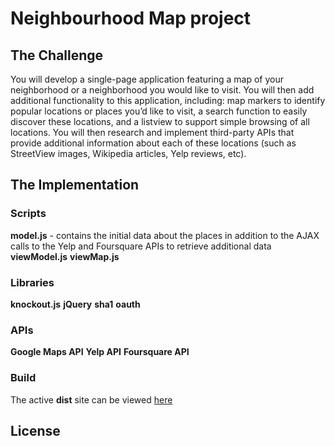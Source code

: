 # Neighbourhood Map project

## The Challenge

You will develop a single-page application featuring a map of your neighborhood or a neighborhood you would like to visit. You will then add additional functionality to this application, including: map markers to identify popular locations or places you’d like to visit, a search function to easily discover these locations, and a listview to support simple browsing of all locations. You will then research and implement third-party APIs that provide additional information about each of these locations (such as StreetView images, Wikipedia articles, Yelp reviews, etc).

## The Implementation

### Scripts

**model.js** - contains the initial data about the places in addition to the AJAX calls to the Yelp and Foursquare APIs to retrieve additional data
**viewModel.js**
**viewMap.js**

### Libraries

**knockout.js**
**jQuery**
**sha1**
**oauth**

### APIs

**Google Maps API**
**Yelp API**
**Foursquare API**

### Build


The active **dist** site can be viewed [here](http://ritchmct.github.io/neighbourhood-map/dist/index.html)

## License

